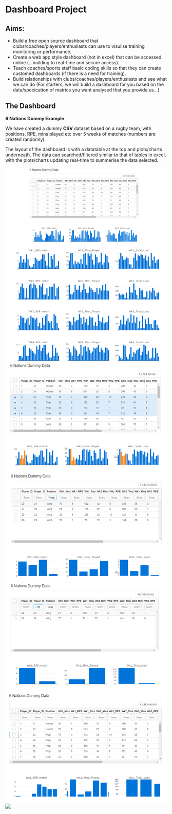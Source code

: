 # Dashboard Project

## Aims:

- Build a free open source dashboard that clubs/coaches/players/enthusiasts can use to visulise training monitoring or performance.
- Create a web app style dashboard (not in excel) that can be accessed online (...building to real-time and secure access).
- Teach coaches/sports staff basic coding skills so that they can create customed dashboards (if there is a need for training).
- Build relationships with clubs/coaches/players/enthusiasts and see what we can do (For starters; we will build a dashboard for you based on the data/specication of matrics you want analysed that you provide us...)


## The Dashboard

**6 Nations Dummy Example**

We have created a dummy **CSV** dataset based on a rugby team, with positions, RPE, mins played etc over 5 weeks of matches (numbers are created randomly). 

The layout of the dashboard is with a datatable at the top and plots/charts underneath. The data can searched/filtered similar to that of tables in excel, with the plots/charts updating real-time to summerise the data selected.

![](dashboard_6_nations_dummy_example/images/Capture1.png?raw=true)
![](dashboard_6_nations_dummy_example/images/Capture2.png?raw=true)
![](dashboard_6_nations_dummy_example/images/Capture3.png?raw=true)
![](dashboard_6_nations_dummy_example/images/Capture4.png?raw=true)
![](dashboard_6_nations_dummy_example/images/Capture5.png?raw=true)
![](dashboard_6_nations_dummy_example/images/Capture6.png?raw=true)
![](dashboard_6_nations_dummy_example/images/Capture7.png?raw=true)
